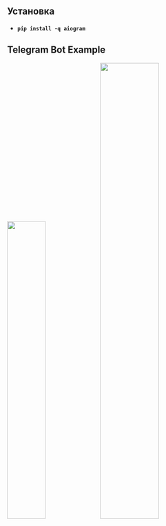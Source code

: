 ## Установка

- **`pip install -q aiogram`**

## Telegram Bot Example
<p>
<img src="https://raw.githubusercontent.com/terrainternship/rostelecom_tree_segmentation/dev/command/Dmitry_Panfilov/images/bot-1.jpg" width="42%">
<img src="https://github.com/terrainternship/rostelecom_tree_segmentation/assets/99917230/a707a360-1ce5-4848-a1f7-94a7669710f0" width="52%">
</p>
